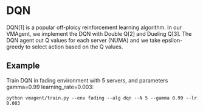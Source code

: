 # DQN 
DQN[1] is a popular off-ploicy reinforcement learning algorithm.
In our VMAgent, we implement the DQN with Double Q[2] and Dueling Q[3].
The DQN agent out Q values for each server (NUMA) and we take epsilon-greedy to select action based on the Q values.

## Example
Train DQN in fading environment with 5 servers, and parameters gamma=0.99 learning_rate=0.003:
```
python vmagent/train.py --env fading --alg dqn --N 5 --gamma 0.99 --lr 0.003
```